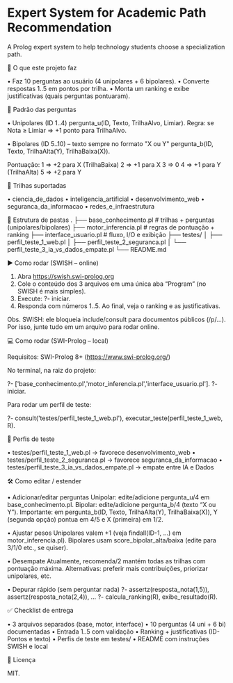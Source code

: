 # Expert System for Academic Path Recommendation

A Prolog expert system to help technology students choose a specialization path.

📌 O que este projeto faz

• Faz 10 perguntas ao usuário (4 unipolares + 6 bipolares).
• Converte respostas 1..5 em pontos por trilha.
• Monta um ranking e exibe justificativas (quais perguntas pontuaram).

🧠 Padrão das perguntas

• Unipolares (ID 1..4)
  pergunta_u(ID, Texto, TrilhaAlvo, Limiar).
  Regra: se Nota ≥ Limiar ⇒ +1 ponto para TrilhaAlvo.

• Bipolares (ID 5..10) – texto sempre no formato "X ou Y"
  pergunta_b(ID, Texto, TrilhaAlta(Y), TrilhaBaixa(X)).

Pontuação:
1 ⇒ +2 para X (TrilhaBaixa)
2 ⇒ +1 para X
3 ⇒ 0
4 ⇒ +1 para Y (TrilhaAlta)
5 ⇒ +2 para Y

🎯 Trilhas suportadas

• ciencia_de_dados
• inteligencia_artificial
• desenvolvimento_web
• seguranca_da_informacao
• redes_e_infraestrutura

📁 Estrutura de pastas
.
├── base_conhecimento.pl          # trilhas + perguntas (unipolares/bipolares)
├── motor_inferencia.pl           # regras de pontuação + ranking
├── interface_usuario.pl          # fluxo, I/O e exibição
├── testes/
│   ├── perfil_teste_1_web.pl
│   ├── perfil_teste_2_seguranca.pl
│   └── perfil_teste_3_ia_vs_dados_empate.pl
└── README.md

▶️ Como rodar (SWISH – online)

1. Abra https://swish.swi-prolog.org
2. Cole o conteúdo dos 3 arquivos em uma única aba “Program” (no SWISH é mais simples).
3. Execute: ?- iniciar.
4. Responda com números 1..5. Ao final, veja o ranking e as justificativas.

Obs. SWISH: ele bloqueia include/consult para documentos públicos (/p/...). Por isso, junte tudo em um arquivo para rodar online.

💻 Como rodar (SWI-Prolog – local)

Requisitos: SWI-Prolog 8+ (https://www.swi-prolog.org/)

No terminal, na raiz do projeto:

?- ['base_conhecimento.pl','motor_inferencia.pl','interface_usuario.pl'].
?- iniciar.

Para rodar um perfil de teste:

?- consult('testes/perfil_teste_1_web.pl'),
   executar_teste(perfil_teste_1_web, R).

🧪 Perfis de teste

• testes/perfil_teste_1_web.pl → favorece desenvolvimento_web
• testes/perfil_teste_2_seguranca.pl → favorece seguranca_da_informacao
• testes/perfil_teste_3_ia_vs_dados_empate.pl → empate entre IA e Dados

🛠️ Como editar / estender

• Adicionar/editar perguntas
    Unipolar: edite/adicione pergunta_u/4 em base_conhecimento.pl.
    Bipolar: edite/adicione pergunta_b/4 (texto “X ou Y”).
      Importante: em pergunta_b(ID, Texto, TrilhaAlta(Y), TrilhaBaixa(X)),
      Y (segunda opção) pontua em 4/5 e X (primeira) em 1/2.

• Ajustar pesos
  Unipolares valem +1 (veja findall(ID-1, ...) em motor_inferencia.pl).
  Bipolares usam score_bipolar_alta/baixa (edite para 3/1/0 etc., se quiser).
  
• Desempate
  Atualmente, recomenda/2 mantém todas as trilhas com pontuação máxima.
  Alternativas: preferir mais contribuições, priorizar unipolares, etc.

• Depurar rápido (sem perguntar nada)
  ?- assertz(resposta_nota(1,5)), assertz(resposta_nota(2,4)), ...
  ?- calcula_ranking(R), exibe_resultado(R).

✅ Checklist de entrega

• 3 arquivos separados (base, motor, interface)
• 10 perguntas (4 uni + 6 bi) documentadas
• Entrada 1..5 com validação
• Ranking + justificativas (ID-Pontos e texto)
• Perfis de teste em testes/
• README com instruções SWISH e local

📄 Licença

MIT.

